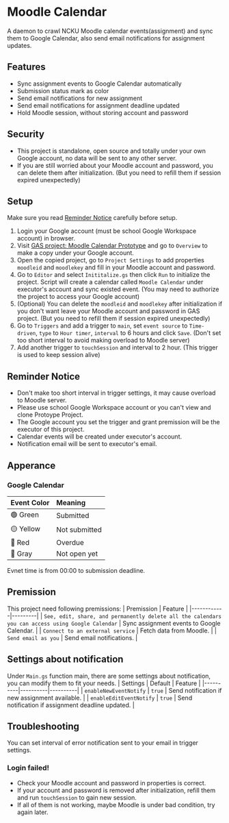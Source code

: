 # Moodle Calendar

A daemon to crawl NCKU Moodle calendar events(assignment) and sync them to Google Calendar, also send email notifications for assignment updates.

## Features
- Sync assignment events to Google Calendar automatically
- Submission status mark as color
- Send email notifications for new assignment
- Send email notifications for assignment deadline updated
- Hold Moodle session, without storing account and password

## Security
- This project is standalone, open source and totally under your own Google account, no data will be sent to any other server.
- If you are still worried about your Moodle account and password, you can delete them after initialization. (But you need to refill them if session expired unexpectedly)

## Setup
Make sure you read [Reminder Notice](#reminder-notice) carefully before setup.
1. Login your Google account (must be school Google Workspace account) in browser.
2. Visit [GAS project: Moodle Calendar Prototype](https://script.google.com/d/1xTOFyXwG29KlCkZwG-cZkHT3_bvQwJ7Z1epCd0n0BsQwIr7WIPnFIXLt/edit) and go to `Overview` to make a copy under your Google account.
3. Open the copied project, go to `Project Settings` to add properties `moodleid` and `moodlekey` and fill in your Moodle account and password.
4. Go to `Editor` and select `Inititalize.gs` then click `Run` to initialize the project. Script will create a calendar called `Moodle Calendar` under executor's account and sync existed event. (You may need to authorize the project to access your Google account)
5. (Optional) You can delete the `moodleid` and `moodlekey` after initialization if you don't want leave your Moodle account and password in GAS project. (But you need to refill them if session expired unexpectedly)
6. Go to `Triggers` and add a trigger to `main`, set `event source` to `Time-driven`, `type` to `Hour timer`, `interval` to 6 hours and click `Save`. (Don't set too short interval to avoid making overload to Moodle server)
7. Add another trigger to `touchSession` and interval to 2 hour. (This trigger is used to keep session alive)

## Reminder Notice
- Don't make too short interval in trigger settings, it may cause overload to Moodle server.
- Please use school Google Workspace account or you can't view and clone Protoype Project.
- The Google account you set the trigger and grant premission will be the executor of this project.
- Calendar events will be created under executor's account.
- Notification email will be sent to executor's email.

## Apperance
### Google Calendar
| Event Color | Meaning     |
|:------|:-------------|
| &#128994; Green | Submitted   |
| &#128993; Yellow| Not submitted|
| &#128308; Red   | Overdue     |
| &#128280; Gray  | Not open yet |

Evnet time is from 00:00 to submission deadline.

## Premission
This project need following premissions:
| Premission | Feature |
|------------|---------|
| `See, edit, share, and permanently delete all the calendars you can access using Google Calendar` |   Sync assignment events to Google Calendar.  |
| `Connect to an external service` | Fetch data from Moodle. |
| `Send email as you` | Send email notifications. |

## Settings about notification
Under `Main.gs` function main, there are some settings about notification, you can modify them to fit your needs.
| Settings | Default  | Feature |
|----------|----------|----------|
|   `enableNewEventNotify`  |   `true`  |   Send notification if new assignment available.  |
|   `enableEditEventNotify`  |   `true`  |   Send notification if assignment deadline updated.  |

## Troubleshooting
You can set interval of error notification sent to your email in trigger settings.
### Login failed!
- Check your Moodle account and password in properties is correct.
- If your account and password is removed after initialization, refill them and run `touchSession` to gain new session.
- If all of them is not working, maybe Moodle is under bad condition, try again later.